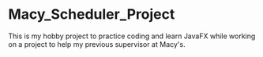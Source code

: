 # Macy_Scheduler_Project
This is my hobby project to practice coding and learn JavaFX while working on a project to help my previous supervisor at Macy's.
